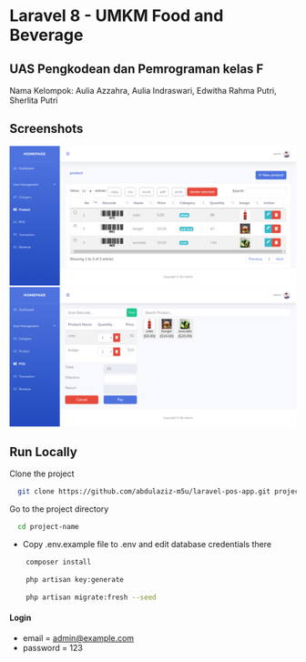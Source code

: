 # Laravel 8 - UMKM Food and Beverage

## UAS Pengkodean dan Pemrograman kelas F
Nama Kelompok: Aulia Azzahra, Aulia Indraswari, Edwitha Rahma Putri, Sherlita Putri

## Screenshots

![preview img](/preview.png)
![preview img](/preview2.png)

## Run Locally

Clone the project

```bash
  git clone https://github.com/abdulaziz-m5u/laravel-pos-app.git project-name
```

Go to the project directory

```bash
  cd project-name
```

-   Copy .env.example file to .env and edit database credentials there

```bash
    composer install
```

```bash
    php artisan key:generate
```

```bash
    php artisan migrate:fresh --seed
```

#### Login

-   email = admin@example.com
-   password = 123
